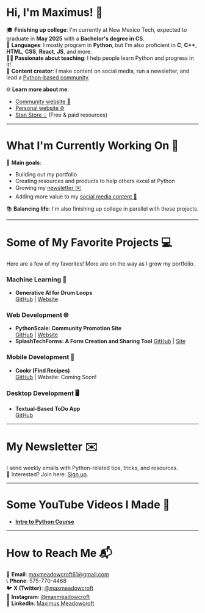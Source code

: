 # Hi, I'm Maximus! 👋

🎓 **Finishing up college**: I'm currently at New Mexico Tech, expected to graduate in **May 2025** with a **Bachelor's degree in CS**.  
🐍 **Languages**: I mostly program in **Python**, but I'm also proficient in **C**, **C++**, **HTML**, **CSS**, **React**, **JS**, and more.  
🧑‍🏫 **Passionate about teaching**: I help people learn Python and progress in it!  
📱 **Content creator**: I make content on social media, run a newsletter, and lead a [Python-based community](https://skool.com/coder).  

🌐 **Learn more about me**:  
- [Community website 🌟](https://www.pythonscale.com)  
- [Personal website 🌐](https://www.maxmeadowcroft.com)  
- [Stan Store 💡](https://stan.store/maximusmeadowcroft) (Free & paid resources)

---

# What I'm Currently Working On 🚀

🎯 **Main goals**:  
- Building out my portfolio  
- Creating resources and products to help others excel at Python  
- Growing my [newsletter ✉️](https://pythonscale.us9.list-manage.com/subscribe?u=367340ff751e325b3d1718885&id=00e3d88cde)  
- Adding more value to my [social media content 🎥](https://www.instagram.com/maxmeadowcroft/)  

📚 **Balancing life**: I'm also finishing up college in parallel with these projects.

---

# Some of My Favorite Projects 💻

Here are a few of my favorites! More are on the way as I grow my portfolio.  

### Machine Learning 🤖  
- **Generative AI for Drum Loops**  
  [GitHub](https://github.com/maxmeadowcroft/DrumGen) | [Website](https://drumgen.streamlit.app)

### Web Development 🌐  
- **PythonScale: Community Promotion Site**  
  [GitHub](https://github.com/maxmeadowcroft/PythonDeveloperCommunity) | [Website](https://www.pythonscale.com)
- **SplashTechForms: A Form Creation and Sharing Tool** 
  [GitHub](https://github.com/maxmeadowcroft/SplashTechForms) | [Site](www.splashtechforms.com)

### Mobile Development 📱  
- **Cookr (Find Recipes)**  
  [GitHub](https://github.com/maxmeadowcroft/Cookr) | Website: Coming Soon!  

### Desktop Development 🖥️  
- **Textual-Based ToDo App**  
  [GitHub](https://github.com/maxmeadowcroft/TextualToDo)

---

# My Newsletter ✉️

I send weekly emails with Python-related tips, tricks, and resources.  
📩 Interested? Join here: [Sign up](https://pythonscale.us9.list-manage.com/subscribe?u=367340ff751e325b3d1718885&id=00e3d88cde).

---

# Some YouTube Videos I Made 🎥

- **[Intro to Python Course](https://www.youtube.com/watch?v=kRwhdFWkz2Q&list=PLHmGz7IUtKVilbjHQuiTfuqpfoGt1oCbp&index=14)**

---

# How to Reach Me 📬  

📧 **Email**: maxmeadowcroft61@gmail.com  
📞 **Phone**: 575-770-4468  
🐦 **X (Twitter)**: [@maxmeadowcroft](https://x.com/maxmeadowcroft)  
📸 **Instagram**: [@maxmeadowcroft](https://www.instagram.com/maxmeadowcroft/)  
💼 **LinkedIn**: [Maximus Meadowcroft](https://www.linkedin.com/in/maximus-meadowcroft/)
